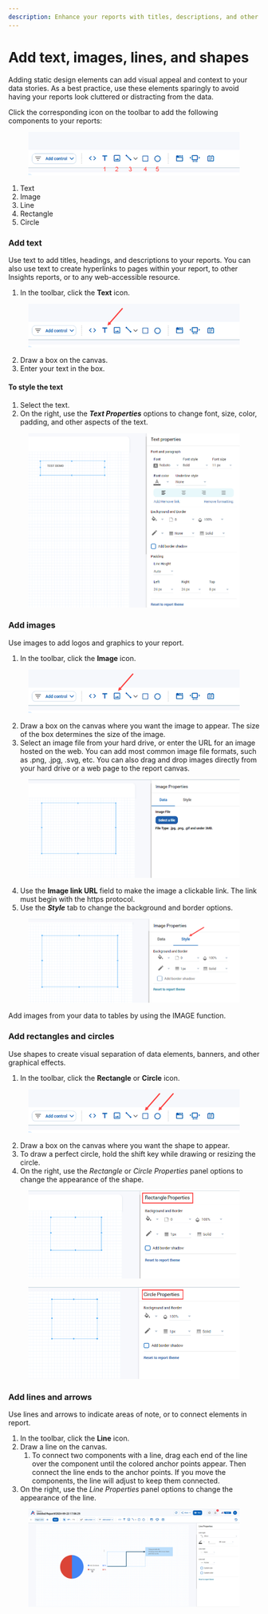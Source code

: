 ```yaml
---
description: Enhance your reports with titles, descriptions, and other design elements.
---
```


# Add text, images, lines, and shapes

Adding static design elements can add visual appeal and context to your data stories. As a best practice, use these elements sparingly to avoid having your reports look cluttered or distracting from the data.

Click the corresponding icon on the toolbar to add the following components to your reports:

<figure><img src="../../../../.gitbook/assets/image (4112).png" alt=""><figcaption></figcaption></figure>

1. Text
2. Image
3. Line
4. Rectangle
5. Circle

### Add text <a href="#add-text" id="add-text"></a>

Use text to add titles, headings, and descriptions to your reports. You can also use text to create hyperlinks to pages within your report, to other Insights reports, or to any web-accessible resource.

1. In the toolbar, click the **Text** icon.

<figure><img src="../../../../.gitbook/assets/image (4113).png" alt=""><figcaption></figcaption></figure>

2. Draw a box on the canvas.
3. Enter your text in the box.

#### To style the text

1. Select the text.
2. On the right, use the _**Text Properties**_ options to change font, size, color, padding, and other aspects of the text.

<figure><img src="../../../../.gitbook/assets/image (4114).png" alt=""><figcaption></figcaption></figure>

### Add images <a href="#add-images" id="add-images"></a>

Use images to add logos and graphics to your report.

1. In the toolbar, click the **Image** icon.

<figure><img src="../../../../.gitbook/assets/image (4116).png" alt=""><figcaption></figcaption></figure>

2. Draw a box on the canvas where you want the image to appear. The size of the box determines the size of the image.
3. Select an image file from your hard drive, or enter the URL for an image hosted on the web. You can add most common image file formats, such as .png, .jpg, .svg, etc. You can also drag and drop images directly from your hard drive or a web page to the report canvas.

<figure><img src="../../../../.gitbook/assets/image (4117).png" alt=""><figcaption></figcaption></figure>

4. Use the **Image link URL** field to make the image a clickable link. The link must begin with the https protocol.
5. Use the _**Style**_ tab to change the background and border options.

<figure><img src="../../../../.gitbook/assets/image (4118).png" alt=""><figcaption></figcaption></figure>

Add images from your data to tables by using the IMAGE function.

### Add rectangles and circles <a href="#add-rectangles-and-circles" id="add-rectangles-and-circles"></a>

Use shapes to create visual separation of data elements, banners, and other graphical effects.

1. In the toolbar, click the **Rectangle** or **Circle** icon.

<figure><img src="../../../../.gitbook/assets/image (4119).png" alt=""><figcaption></figcaption></figure>

2. Draw a box on the canvas where you want the shape to appear.
3. To draw a perfect circle, hold the shift key while drawing or resizing the circle.
4. On the right, use the _Rectangle_ or _Circle Properties_ panel options to change the appearance of the shape.

<figure><img src="../../../../.gitbook/assets/image (4123).png" alt=""><figcaption></figcaption></figure>

<figure><img src="../../../../.gitbook/assets/image (4121).png" alt=""><figcaption></figcaption></figure>

### Add lines and arrows <a href="#add-lines-and-arrows" id="add-lines-and-arrows"></a>

Use lines and arrows to indicate areas of note, or to connect elements in report.

1. In the toolbar, click the **Line** icon.
2. Draw a line on the canvas.
   1. To connect two components with a line, drag each end of the line over the component until the colored anchor points appear. Then connect the line ends to the anchor points. If you move the components, the line will adjust to keep them connected.
3. On the right, use the _Line Properties_ panel options to change the appearance of the line.

<figure><img src="../../../../.gitbook/assets/image (4124).png" alt=""><figcaption></figcaption></figure>

